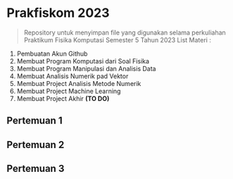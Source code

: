 # Prakfiskom 2023
> Repository untuk menyimpan file yang digunakan selama perkuliahan Praktikum Fisika Komputasi Semester 5 Tahun 2023
List Materi :
1. Pembuatan Akun Github
2. Membuat Program Komputasi dari Soal Fisika
3. Membuat Program Manipulasi dan Analisis Data
4. Membuat Analisis Numerik pad Vektor
5. Membuat Project Analisis Metode Numerik
6. Membuat Project Machine Learning
7. Membuat Project Akhir **(TO DO)**

## Pertemuan 1

## Pertemuan 2

## Pertemuan 3

##
